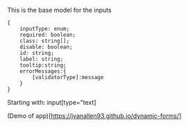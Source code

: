 

This is the base model for the inputs
```
{
    inputType: enum;
    required: boolean;
    class: string[];
    disable: boolean;
    id: string;
    label: string;
    tooltip:string;
    errorMessages:{
        [validatorType]:message
    }
}
```

Starting with:
input[type="text]


(Demo of app)[https://jvanallen93.github.io/dynamic-forms/]